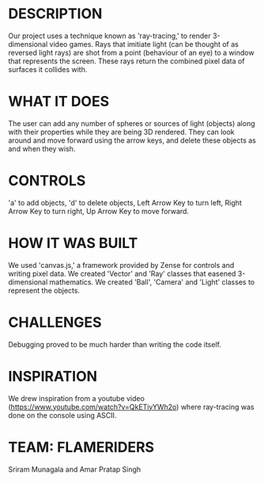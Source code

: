 
# DESCRIPTION
Our project uses a technique known as 'ray-tracing,' to render 3-dimensional video games.
Rays that imitiate light (can be thought of as reversed light rays) are shot from a point (behaviour of an eye) to a window that represents the screen.
These rays return the combined pixel data of surfaces it collides with.

# WHAT IT DOES
The user can add any number of spheres or sources of light (objects) along with their properties while they are being 3D rendered.
They can look around and move forward using the arrow keys, and delete these objects as and when they wish.

# CONTROLS
'a' to add objects,
'd' to delete objects,
Left Arrow Key to turn left,
Right Arrow Key to turn right,
Up Arrow Key to move forward.

# HOW IT WAS BUILT
We used 'canvas.js,' a framework provided by Zense for controls and writing pixel data.
We created 'Vector' and 'Ray' classes that easened 3-dimensional mathematics.
We created 'Ball', 'Camera' and 'Light' classes to represent the objects.

# CHALLENGES
Debugging proved to be much harder than writing the code itself. 

# INSPIRATION
We drew inspiration from a youtube video (https://www.youtube.com/watch?v=QkETiyYWh2o) where ray-tracing was done on the console using ASCII.

# TEAM: FLAMERIDERS
Sriram Munagala and Amar Pratap Singh


